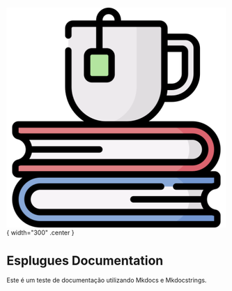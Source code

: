 ![logo_do_projeto](assets/logo.png){ width="300" .center }
# Esplugues Documentation

Este é um teste de documentação utilizando Mkdocs e Mkdocstrings.
